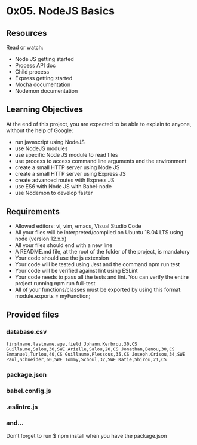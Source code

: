 # 0x05. NodeJS Basics

## Resources
Read or watch:
- Node JS getting started
- Process API doc
- Child process
- Express getting started
- Mocha documentation
- Nodemon documentation

## Learning Objectives
At the end of this project, you are expected to be able to explain to anyone, without the help of Google:
- run javascript using NodeJS
- use NodeJS modules
- use specific Node JS module to read files
- use process to access command line arguments and the environment
- create a small HTTP server using Node JS
- create a small HTTP server using Express JS
- create advanced routes with Express JS
- use ES6 with Node JS with Babel-node
- use Nodemon to develop faster

## Requirements
- Allowed editors: vi, vim, emacs, Visual Studio Code
- All your files will be interpreted/compiled on Ubuntu 18.04 LTS using node (version 12.x.x)
- All your files should end with a new line
- A README.md file, at the root of the folder of the project, is mandatory
- Your code should use the js extension
- Your code will be tested using Jest and the command npm run test
- Your code will be verified against lint using ESLint
- Your code needs to pass all the tests and lint. You can verify the entire project running npm run full-test
- All of your functions/classes must be exported by using this format: module.exports = myFunction;

## Provided files
### database.csv
`firstname,lastname,age,field
Johann,Kerbrou,30,CS
Guillaume,Salou,30,SWE
Arielle,Salou,20,CS
Jonathan,Benou,30,CS
Emmanuel,Turlou,40,CS
Guillaume,Plessous,35,CS
Joseph,Crisou,34,SWE
Paul,Schneider,60,SWE
Tommy,Schoul,32,SWE
Katie,Shirou,21,CS`
### package.json
### babel.config.js
### .eslintrc.js
### and…
Don’t forget to run $ npm install when you have the package.json
